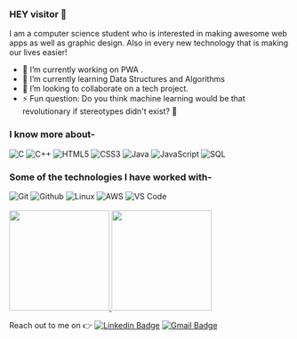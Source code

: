 ### HEY visitor :wave:

I am a computer science  student who is interested in making awesome web apps as well as graphic design. Also in every new technology that is making our lives easier!
- 🔭 I’m currently working on PWA .
- 🌱 I’m currently learning Data Structures and Algorithms
- 👯 I’m looking to collaborate on a tech project.
- ⚡ Fun question: Do you think machine learning would be that revolutionary if stereotypes didn't exist? :thinking:


### I know more about- </br>
![C](https://img.shields.io/badge/-C-000000?style=for-the-badge&logo=C)
![C++](https://img.shields.io/badge/-C++-000000?style=for-the-badge&logo=C%2B%2B&logoColor=00599C)
![HTML5](https://img.shields.io/badge/-HTML5-000000?style=for-the-badge&logo=HTML5)
![CSS3](https://img.shields.io/badge/-CSS3-000000?style=for-the-badge&logo=CSS3)
![Java](https://img.shields.io/badge/-Java-000000?style=for-the-badge&logo=Java&logoColor=007396)
![JavaScript](https://img.shields.io/badge/-JavaScript-000000?style=for-the-badge&logo=javascript)
![SQL](https://img.shields.io/badge/-SQL-000000?style=for-the-badge&logo=MySQL)

### Some of the technologies I have worked with-</br>
![Git](http://img.shields.io/badge/-Git-000000?style=for-the-badge&logo=Git)
![Github](http://img.shields.io/badge/-Github-000000?style=for-the-badge&logo=Github&logoColor=green)
![Linux](http://img.shields.io/badge/-Linux-000000?style=for-the-badge&logo=linux)
![AWS](http://img.shields.io/badge/-AWS-000000?style=for-the-badge&logo=Amazon-aws&logoColor=cyan)
![VS Code](http://img.shields.io/badge/-VS%20Code-000000?style=for-the-badge&logo=Visual-studio-code&logoColor=blue)
</br></br>
<a href="https://github.com/imbilaltamboli">
  <img height="180em" src="https://github-readme-stats.vercel.app/api?username=poojabhore14&theme=tokyonight&show_icons=true&custom_title=My Github Stats" />
  <img height="180em" src="https://github-readme-stats.vercel.app/api/top-langs/?username=poojabhore14&theme=tokyonight&layout=&langs_count=8&card_width=50" />
</a>




 Reach out to me on :point_right: [![Linkedin Badge](https://img.shields.io/badge/-Linkedin-4169E1?style=flat-square&logo=Linkedin&logoColor=white&&link=https://www.linkedin.com/in/bhorepooja/)](https://www.linkedin.com/in/bhorepooja/)
[![Gmail Badge](https://img.shields.io/badge/-Gmail-c14438?style=flat-square&logo=Gmail&logoColor=white&link=mailto:bhorepooja14@gmail.com)](mailto:bhorepooja14@gmail.com)


